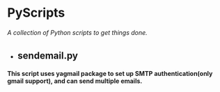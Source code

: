 # PyScripts
###### A collection of Python scripts to get things done. 

* ## sendemail.py
#### This script uses yagmail package to set up SMTP authentication(only gmail support), and can send multiple emails.
